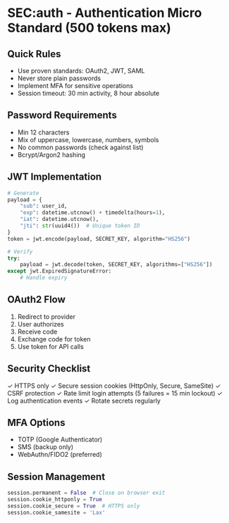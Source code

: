 # SEC:auth - Authentication Micro Standard (500 tokens max)

## Quick Rules
- Use proven standards: OAuth2, JWT, SAML
- Never store plain passwords
- Implement MFA for sensitive operations
- Session timeout: 30 min activity, 8 hour absolute

## Password Requirements
- Min 12 characters
- Mix of uppercase, lowercase, numbers, symbols
- No common passwords (check against list)
- Bcrypt/Argon2 hashing

## JWT Implementation
```python
# Generate
payload = {
    "sub": user_id,
    "exp": datetime.utcnow() + timedelta(hours=1),
    "iat": datetime.utcnow(),
    "jti": str(uuid4())  # Unique token ID
}
token = jwt.encode(payload, SECRET_KEY, algorithm="HS256")

# Verify
try:
    payload = jwt.decode(token, SECRET_KEY, algorithms=["HS256"])
except jwt.ExpiredSignatureError:
    # Handle expiry
```

## OAuth2 Flow
1. Redirect to provider
2. User authorizes
3. Receive code
4. Exchange code for token
5. Use token for API calls

## Security Checklist
✓ HTTPS only
✓ Secure session cookies (HttpOnly, Secure, SameSite)
✓ CSRF protection
✓ Rate limit login attempts (5 failures = 15 min lockout)
✓ Log authentication events
✓ Rotate secrets regularly

## MFA Options
- TOTP (Google Authenticator)
- SMS (backup only)
- WebAuthn/FIDO2 (preferred)

## Session Management
```python
session.permanent = False  # Close on browser exit
session.cookie_httponly = True
session.cookie_secure = True  # HTTPS only
session.cookie_samesite = 'Lax'
```